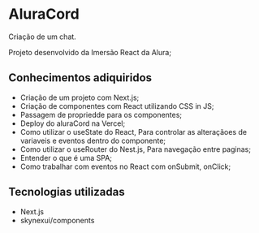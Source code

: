 # AluraCord
Criação de um chat.

Projeto desenvolvido da Imersão React da Alura;

## Conhecimentos adiquiridos
- Criação de um projeto com Next.js;
- Criação de componentes com React utilizando CSS in JS;
- Passagem de propriedde para os componentes;
- Deploy do aluraCord na Vercel;
- Como utilizar o useState do React, Para controlar as alteraçãoes de variaveis e eventos dentro do componente;
- Como utilizar o useRouter do Nest.js, Para navegação entre paginas;
- Entender o que é uma SPA;
- Como trabalhar com eventos no React com onSubmit, onClick;

## Tecnologias utilizadas
- Next.js
- skynexui/components
